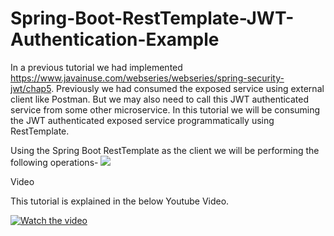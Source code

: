 # Spring-Boot-RestTemplate-JWT-Authentication-Example

In a previous tutorial we had implemented https://www.javainuse.com/webseries/webseries/spring-security-jwt/chap5.
Previously we had consumed the exposed service using external client like Postman. But we may also need to call this JWT authenticated service from some other microservice. In this tutorial we will be consuming the JWT authenticated exposed service programmatically using RestTemplate.

Using the Spring Boot RestTemplate as the client we will be performing the following operations-
![](https://www.javainuse.com/boot-71-3-min.JPG)

Video

This tutorial is explained in the below Youtube Video.<br>


[![Watch the video](https://www.javainuse.com/spring-security-jwt-min.jpg)](https://youtu.be/fdn59oiWEyo)


